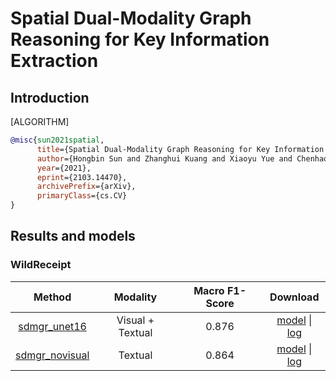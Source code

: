 # Spatial Dual-Modality Graph Reasoning for Key Information Extraction

## Introduction

[ALGORITHM]

```bibtex
@misc{sun2021spatial,
      title={Spatial Dual-Modality Graph Reasoning for Key Information Extraction},
      author={Hongbin Sun and Zhanghui Kuang and Xiaoyu Yue and Chenhao Lin and Wayne Zhang},
      year={2021},
      eprint={2103.14470},
      archivePrefix={arXiv},
      primaryClass={cs.CV}
}
```

## Results and models

### WildReceipt

|                                 Method                                 |     Modality     | Macro F1-Score |                                                                                            Download                                                                                            |
| :--------------------------------------------------------------------: | :--------------: | :------------: | :--------------------------------------------------------------------------------------------------------------------------------------------------------------------------------------------: |
|   [sdmgr_unet16](/configs/kie/sdmgr/sdmgr_unet16_60e_wildreceipt.py)   | Visual + Textual |     0.876      |  [model](https://download.openmmlab.com/mmocr/kie/sdmgr/sdmgr_unet16_60e_wildreceipt_20210405-16a47642.pth) \| [log](https://download.openmmlab.com/mmocr/kie/sdmgr/20210405_104508.log.json)  |
| [sdmgr_novisual](/configs/kie/sdmgr/sdmgr_novisual_60e_wildreceipt.py) |     Textual      |     0.864      | [model](https://download.openmmlab.com/mmocr/kie/sdmgr/sdmgr_novisual_60e_wildreceipt_20210405-07bc26ad.pth) \| [log](https://download.openmmlab.com/mmocr/kie/sdmgr/20210405_141138.log.json) |
